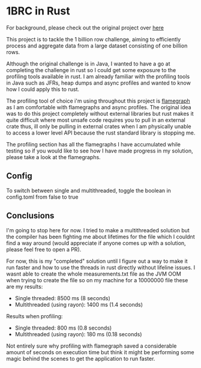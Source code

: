 # 1BRC in Rust

For background, please check out the original project over [here](https://github.com/gunnarmorling/1brc)

This project is to tackle the 1 billion row challenge, aiming to efficiently process and aggregate data from a large dataset consisting of one billion rows.

Although the original challenge is in Java, I wanted to have a go at completing the challenge in rust so I could get some exposure to the profiling tools available in rust. I am already familiar with the profiling tools in Java such as JFRs, heap dumps and async profiles and wanted to know how I could apply this to rust. 

The profiling tool of choice i'm using throughout this project is [flamegraph](https://github.com/flamegraph-rs/flamegraph) as I am comfortable with flamegraphs and async profiles. The original idea was to do this project completely without external libraries but rust makes it quite difficult where most unsafe code requires you to pull in an external crate thus, ill only be pulling in external crates when I am physically unable to access a lower level API because the rust standard library is stopping me.

The profiling section has all the flamegraphs I have accumulated while testing so if you would like to see how I have made progress in my solution, please take a look at the flamegraphs.

## Config
To switch between single and multithreaded, toggle the boolean in config.toml from false to true

## Conclusions
I'm going to stop here for now. I tried to make a multithreaded solution but the compiler has been fighting me about lifetimes for the file which I couldnt find a way around (would appreciate if anyone comes up with a solution, please feel free to open a PR). 

For now, this is my "completed" solution until I figure out a way to make it run faster and how to use the threads in rust directly without lifeline issues. I wasnt able to create the whole measurements.txt file as the JVM OOM when trying to create the file so on my machine for a 10000000 file these are my results:
- Single threaded: 8500 ms (8 seconds)
- Multithreaded (using rayon): 1400 ms (1.4 seconds)

Results when profiling:
- Single threaded: 800 ms (0.8 seconds)
- Multithreaded (using rayon): 180 ms (0.18 seconds)

Not entirely sure why profiling with flamegraph saved a considerable amount of seconds on execution time but think it might be performing some magic behind the scenes to get the application to run faster.
